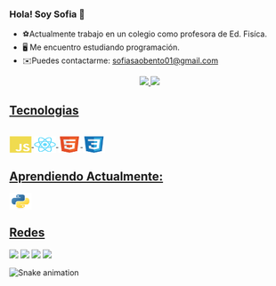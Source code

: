 ### Hola! Soy Sofia 👋

- ⚽Actualmente trabajo en un colegio como profesora de Ed. Fisíca.  
- 🖥️ Me encuentro estudiando programación.
- ✉️Puedes contactarme: sofiasaobento01@gmail.com

<div align="center">
  <a href="https://github.com/sofiasaobento">
    <img height="180em" src="https://github-readme-stats.vercel.app/api?username=sofiasaobento&show_icons=true&theme=radical&include_all_commits=true&count_private=true"/>
  <img height="180em" src="https://github-readme-stats.vercel.app/api/top-langs/?username=sofiasaobento&layout=compact&langs_count=7&theme=radical"/>
</div>
  
  <h2>Tecnologias</h2>
<div estilo= "display: inline_block"><br> 
  <img align="center" alt="Rafa-Js" height="30" width="40" src="https://raw.githubusercontent.com/devicons/devicon/master/icons/javascript/javascript-plain.svg">
  
  <img align="center" alt="Rafa-React" height="30" width="40" src="https://raw.githubusercontent.com/devicons/devicon/master/icons/react/react-original.svg">
  <img align="center" alt="Rafa-HTML" height="30" width="40" src="https://raw.githubusercontent.com/devicons/devicon/master/icons/html5/html5-original.svg">
  <img align="center" alt="Rafa-CSS" height="30" width="40" src="https://raw.githubusercontent.com/devicons/devicon/master/icons/css3/css3-original.svg">
  
 </div>
  <h2> Aprendiendo Actualmente:</h2>
 <div>
 <img align="center" alt="Rafa-Python" height="30" width="40" src="https://raw.githubusercontent.com/devicons/devicon/master/icons/python/python-original.svg">
 </div>
  
##
  <h2>Redes</h2>
<div>

  <a href="https://www.instagram.com/sofiiasaobento/?hl=es-la" target="_blank"><img src="https://img.shields.io/badge/-Instagram-%23E4405F?style=for-the-badge&logo=instagram&logoColor=white" target="_blank"></a>
   <a	href ="https://www.facebook.com/sofia.saobento/" target="_blank"><img src= "https://img.shields.io/badge/Facebook-1877F2?style=for-the-badge&logo=facebook&logoColor=white" target="_blank"></a>
  <a href = "mailto:sofisaobento01@gmail.com"><img src="https://img.shields.io/badge/-Gmail-%23333?style=for-the-badge&logo=gmail&logoColor=white" target="_blank"></a>
  <a href="https://www.linkedin.com/in/sofiasaobento" target="_blank"><img src="https://img.shields.io/badge/-LinkedIn-%230077B5?style=for-the-badge&logo=linkedin&logoColor=white" target="_blank"></a>

  
  
  ![Snake animation](https://github.com/sofiasaobento/sofiasaobento/blob/output/github-contribution-grid-snake.svg)




  </div>
